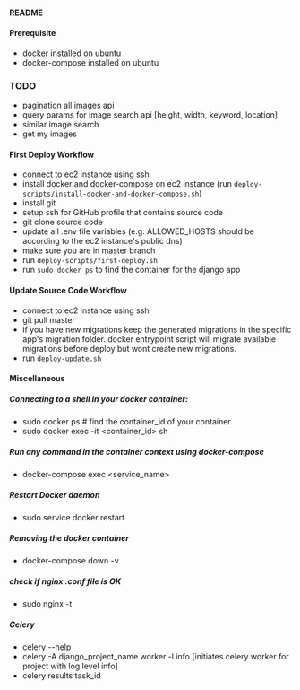 #### README

#### Prerequisite
- docker installed on ubuntu
- docker-compose installed on ubuntu

### TODO
- pagination all images api
- query params for image search api [height, width, keyword, location]
- similar image search
- get my images

#### First Deploy Workflow
- connect to ec2 instance using ssh
- install docker and docker-compose on ec2 instance (run `deploy-scripts/install-docker-and-docker-compose.sh`)
- install git
- setup ssh for GitHub profile that contains source code
- git clone source code
- update all .env file variables (e.g: ALLOWED_HOSTS should be according to the ec2 instance's public dns)
- make sure you are in master branch
- run `deploy-scripts/first-deploy.sh`
- run `sudo docker ps` to find the container for the django app

#### Update Source Code Workflow
- connect to ec2 instance using ssh
- git pull master 
- if you have new migrations keep the generated migrations in the specific app's migration folder. docker entrypoint script will migrate available migrations before deploy but wont create new migrations.
- run `deploy-update.sh`


#### Miscellaneous
##### Connecting to a shell in your docker container:
- sudo docker ps # find the container_id of your container
- sudo docker exec -it <container_id> sh
##### Run any command in the container context using docker-compose
- docker-compose exec <service_name> <command>
##### Restart Docker daemon
- sudo service docker restart
##### Removing the docker container
- docker-compose down -v
##### check if nginx .conf file is OK
- sudo nginx -t
##### Celery
- celery --help
- celery -A django_project_name worker -l info [initiates celery worker for project with log level info]
- celery results task_id 